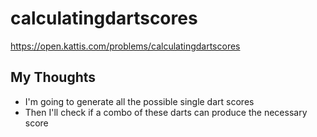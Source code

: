 # calculatingdartscores

<https://open.kattis.com/problems/calculatingdartscores>

## My Thoughts

- I'm going to generate all the possible single dart scores
- Then I'll check if a combo of these darts can produce the necessary score
